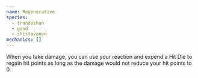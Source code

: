 ```yaml
---
name: Regenerative
species:
  - trandoshan
  - gand
  - shistavanen
mechanics: []
---
```

When you take damage, you can use your reaction and expend a Hit Die to regain hit points as long as the damage would not reduce your hit points to 0.
